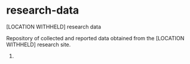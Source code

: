 # research-data
[LOCATION WITHHELD] research data

Repository of collected and reported data obtained from the [LOCATION WITHHELD] research site.

1.
